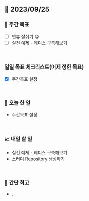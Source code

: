 ## 📅 2023/09/25


### 👏 주간 목표

- [ ] 연휴 잘쉬기 😋
- [ ] 실전 예제 - 레디스 구축해보기

<br/>

### 일일 목표 체크리스트(어제 정한 목표)
 
- [x] 주간목표 설정
  
<br/>

### 💯 오늘 한 일

- 주간목표 설정

<br/>

### 📈 내일 할 일

- 실전 예제 - 레디스 구축해보기
- 스터디 Repository 생성하기

<br/>

### 🤔 간단 회고

- . 
 
